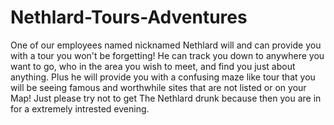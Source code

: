 # Nethlard-Tours-Adventures
One of our employees named nicknamed Nethlard will and can provide you with a tour you won't be forgetting! He can track you down to anywhere you want to go, who in the area you wish to meet, and find you just about anything. Plus he will provide you with a confusing maze like tour that you will be seeing famous and worthwhile sites that are not listed or on your Map! Just please try not to get The Nethlard drunk because then you are in for a extremely intrested evening.
